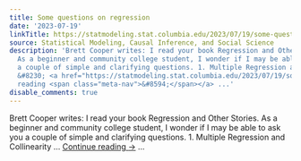 ```yaml
---
title: Some questions on regression
date: '2023-07-19'
linkTitle: https://statmodeling.stat.columbia.edu/2023/07/19/some-questions-on-regression/
source: Statistical Modeling, Causal Inference, and Social Science
description: 'Brett Cooper writes: I read your book Regression and Other Stories.
  As a beginner and community college student, I wonder if I may be able to ask you
  a couple of simple and clarifying questions. 1. Multiple Regression and Collinearity
  &#8230; <a href="https://statmodeling.stat.columbia.edu/2023/07/19/some-questions-on-regression/">Continue
  reading <span class="meta-nav">&#8594;</span></a> ...'
disable_comments: true
---
```

Brett Cooper writes: I read your book Regression and Other Stories. As a beginner and community college student, I wonder if I may be able to ask you a couple of simple and clarifying questions. 1. Multiple Regression and Collinearity &#8230; <a href="https://statmodeling.stat.columbia.edu/2023/07/19/some-questions-on-regression/">Continue reading <span class="meta-nav">&#8594;</span></a> ...